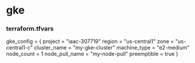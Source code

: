 # gke
### terraform.tfvars
gke_config = {
	project = "iaac-307719"
	region = "us-central1"
	zone = "us-central1-c"
	cluster_name = "my-gke-cluster"
    machine_type = "e2-medium"
	node_count = 1
	node_pull_name = "my-node-pull"
	preemptible = true
}